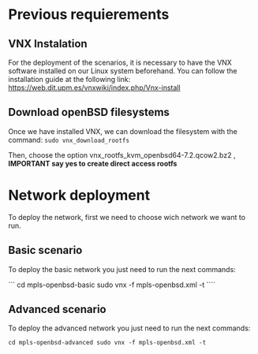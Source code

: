 # Previous requierements
##  VNX Instalation
For the deployment of the scenarios, it is necessary to have the VNX software installed on our Linux system beforehand. You can follow the installation guide at the following link: https://web.dit.upm.es/vnxwiki/index.php/Vnx-install

## Download openBSD filesystems
Once we have installed VNX, we can download the filesystem with the command:
```sudo vnx_download_rootfs```

Then, choose the option vnx_rootfs_kvm_openbsd64-7.2.qcow2.bz2  , **IMPORTANT say yes to create direct access rootfs**   

# Network deployment

To deploy the network, first we need to choose wich network we want to run. 

## Basic scenario
To deploy the basic network you just need to run the next commands:

``` cd mpls-openbsd-basic sudo vnx -f mpls-openbsd.xml -t ````

## Advanced scenario
To deploy the advanced network you just need to run the next commands:

``` cd mpls-openbsd-advanced sudo vnx -f mpls-openbsd.xml -t ```

